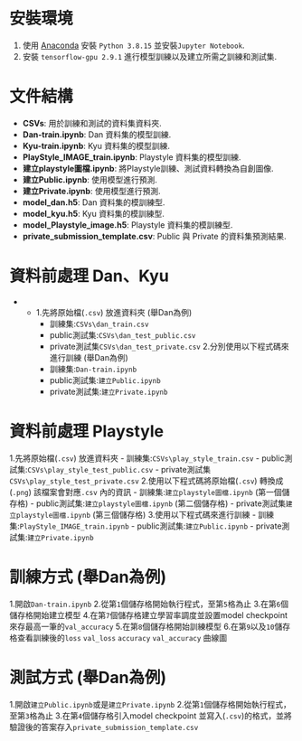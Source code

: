 # 安裝環境
1. 使用 [Anaconda](https://www.anaconda.com/download) 安裝 `Python 3.8.15` 並安裝`Jupyter Notebook`.
2. 安裝 `tensorflow-gpu 2.9.1` 進行模型訓練以及建立所需之訓練和測試集.

# 文件結構

- **CSVs**: 用於訓練和測試的資料集資料夾.
- **Dan-train.ipynb**: Dan 資料集的模型訓練.
- **Kyu-train.ipynb**: Kyu 資料集的模型訓練.
- **PlayStyle_IMAGE_train.ipynb**: Playstyle 資料集的模型訓練.
- **建立playstyle圖檔.ipynb**: 將Playstyle訓練、測試資料轉換為自創圖像.
- **建立Public.ipynb**: 使用模型進行預測.
- **建立Private.ipynb**: 使用模型進行預測.
- **model_dan.h5**: Dan 資料集的模訓練型.
- **model_kyu.h5**: Kyu 資料集的模訓練型.
- **model_Playstyle_image.h5**: Playstyle 資料集的模訓練型.
- **private_submission_template.csv**: Public 與 Private 的資料集預測結果.

# 資料前處理 Dan、Kyu

- * 1.先將原始檔(`.csv`) 放進資料夾 (舉Dan為例)
    - 訓練集:`CSVs\dan_train.csv`
    - public測試集:`CSVs\dan_test_public.csv`
    - private測試集`CSVs\dan_test_private.csv`
2.分別使用以下程式碼來進行訓練 (舉Dan為例)
    - 訓練集:`Dan-train.ipynb`
    - public測試集:`建立Public.ipynb`
    - private測試集:`建立Private.ipynb`

# 資料前處理 Playstyle

1.先將原始檔(`.csv`) 放進資料夾
    - 訓練集:`CSVs\play_style_train.csv`
    - public測試集:`CSVs\play_style_test_public.csv`
    - private測試集`CSVs\play_style_test_private.csv`
2.使用以下程式碼將原始檔(`.csv`) 轉換成(`.png`) 該檔案會對應`.csv` 內的資訊
    - 訓練集:`建立playstyle圖檔.ipynb` (第一個儲存格)
    - public測試集:`建立playstyle圖檔.ipynb` (第二個儲存格)
    - private測試集`建立playstyle圖檔.ipynb` (第三個儲存格)
3.使用以下程式碼來進行訓練
    - 訓練集:`PlayStyle_IMAGE_train.ipynb`
    - public測試集:`建立Public.ipynb`
    - private測試集:`建立Private.ipynb`

# 訓練方式 (舉Dan為例)

1.開啟`Dan-train.ipynb`
2.從第`1`個儲存格開始執行程式，至第`5`格為止
3.在第`6`個儲存格開始建立模型
4.在第`7`個儲存格建立學習率調度並設置model checkpoint 來存最高一筆的`val_accuracy`
5.在第`8`個儲存格開始訓練模型
6.在第`9`以及`10`儲存格查看訓練後的`loss` `val_loss` `accuracy` `val_accuracy` 曲線圖

# 測試方式 (舉Dan為例)

1.開啟`建立Public.ipynb`或是`建立Private.ipynb`
2.從第`1`個儲存格開始執行程式，至第`3`格為止
3.在第`4`個儲存格引入model checkpoint 並寫入(`.csv`)的格式，並將驗證後的答案存入`private_submission_template.csv`
